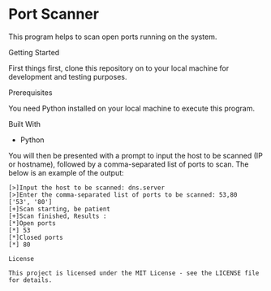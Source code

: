 # Port Scanner

This program helps to scan open ports running on the system.

Getting Started

First things first, clone this repository on to your local machine for development and testing purposes. 

Prerequisites

You need Python <version> installed on your local machine to execute this program.

Built With

- Python

You will then be presented with a prompt to input the host to be scanned (IP or hostname), followed by a comma-separated list of ports to scan. The below is an example of the output:

```
[>]Input the host to be scanned: dns.server
[>]Enter the comma-separated list of ports to be scanned: 53,80
['53', '80']
[+]Scan starting, be patient
[+]Scan finished, Results :
[*]Open ports
[*] 53
[*]Closed ports
[*] 80

License 

This project is licensed under the MIT License - see the LICENSE file for details.


